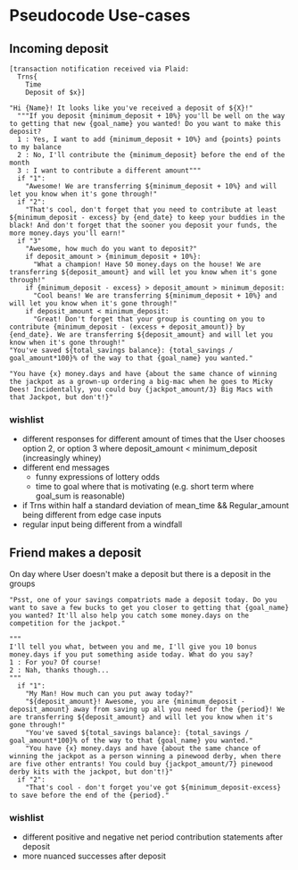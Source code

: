 # Pseudocode Use-cases

## Incoming deposit
```
[transaction notification received via Plaid:
  Trns{
    Time
    Deposit of $x}]

"Hi {Name}! It looks like you've received a deposit of ${X}!"
  """If you deposit {minimum_deposit + 10%} you'll be well on the way to getting that new {goal_name} you wanted! Do you want to make this deposit?
  1 : Yes, I want to add {minimum_deposit + 10%} and {points} points to my balance
  2 : No, I'll contribute the {minimum_deposit} before the end of the month
  3 : I want to contribute a different amount"""
  if "1":
    "Awesome! We are transferring ${minimum_deposit + 10%} and will let you know when it's gone through!"
  if "2":
    "That's cool, don't forget that you need to contribute at least ${minimum_deposit - excess} by {end_date} to keep your buddies in the black! And don't forget that the sooner you deposit your funds, the more money.days you'll earn!"
  if "3"
    "Awesome, how much do you want to deposit?"
    if deposit_amount > {minimum_deposit + 10%}:
      "What a champion! Have 50 money.days on the house! We are transferring ${deposit_amount} and will let you know when it's gone through!"
    if {minimum_deposit - excess} > deposit_amount > minimum_deposit:
      "Cool beans! We are transferring ${minimum_deposit + 10%} and will let you know when it's gone through!"
    if deposit_amount < minimum_deposit:
      "Great! Don't forget that your group is counting on you to contribute {minimum_deposit - (excess + deposit_amount)} by {end_date}. We are transferring ${deposit_amount} and will let you know when it's gone through!"
"You've saved ${total_savings balance}: {total_savings / goal_amount*100}% of the way to that {goal_name} you wanted."

"You have {x} money.days and have {about the same chance of winning the jackpot as a grown-up ordering a big-mac when he goes to Micky Dees! Incidentally, you could buy {jackpot_amount/3} Big Macs with that Jackpot, but don't!}"
```

### wishlist
- different responses for different amount of times that the User chooses option 2, or option 3 where deposit_amount < minimum_deposit (increasingly whiney)
- different end messages
  - funny expressions of lottery odds
  - time to goal where that is motivating (e.g. short term where goal_sum is reasonable)
- if Trns within half a standard deviation of mean_time && Regular_amount being different from edge case inputs
- regular input being different from a windfall

## Friend makes a deposit

On day where User doesn't make a deposit but there is a deposit in the groups

```
"Psst, one of your savings compatriots made a deposit today. Do you want to save a few bucks to get you closer to getting that {goal_name} you wanted? It'll also help you catch some money.days on the competition for the jackpot."

"""
I'll tell you what, between you and me, I'll give you 10 bonus money.days if you put something aside today. What do you say?
1 : For you? Of course!
2 : Nah, thanks though...
"""
  if "1":
    "My Man! How much can you put away today?"
    "${deposit_amount}! Awesome, you are {minimum_deposit - deposit_amount} away from saving up all you need for the {period}! We are transferring ${deposit_amount} and will let you know when it's gone through!"
    "You've saved ${total_savings balance}: {total_savings / goal_amount*100}% of the way to that {goal_name} you wanted."
    "You have {x} money.days and have {about the same chance of winning the jackpot as a person winning a pinewood derby, when there are five other entrants! You could buy {jackpot_amount/7} pinewood derby kits with the jackpot, but don't!}"
  if "2":
    "That's cool - don't forget you've got ${minimum_deposit-excess} to save before the end of the {period}."
```

### wishlist
- different positive and negative net period contribution statements after deposit
- more nuanced successes after deposit
